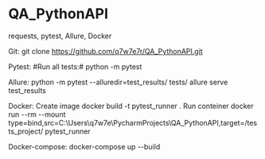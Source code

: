 # QA_PythonAPI
requests, pytest, Allure, Docker

Git:
  git clone https://github.com/q7w7e7r/QA_PythonAPI.git

Pytest:
  #Run all tests:#
    python -m pytest 

Allure:
  python -m pytest --alluredir=test_results/ tests/
  allure serve test_results

Docker:
  Create image
  docker build -t pytest_runner .
  Run conteiner
  docker run --rm --mount type=bind,src=C:\Users\q7w7e\PycharmProjects\QA_PythonAPI,target=/tests_project/ pytest_runner

Docker-compose:
  docker-compose up --build
